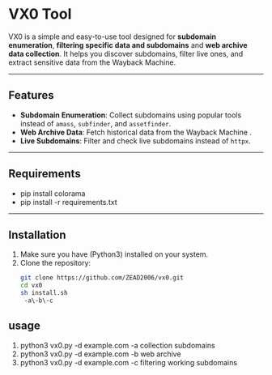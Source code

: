 # VX0 Tool

VX0 is a simple and easy-to-use tool designed for **subdomain enumeration**, **filtering specific data and subdomains** and **web archive data collection**. It helps you discover subdomains, filter live ones, and extract sensitive data from the Wayback Machine.

---

## Features

- **Subdomain Enumeration**: Collect subdomains using popular tools instead of `amass`, `subfinder`, and `assetfinder`.
- **Web Archive Data**: Fetch historical data from the Wayback Machine .
- **Live Subdomains**: Filter and check live subdomains instead of `httpx`.
---

## Requirements
- pip install colorama
- pip install -r requirements.txt
---

## Installation

1. Make sure you have (Python3) installed on your system.
2. Clone the repository:
   ```bash
   git clone https://github.com/ZEAD2006/vx0.git
   cd vx0
   sh install.sh
    -a\-b\-c

## usage
1. python3 vx0.py -d example.com -a
   collection subdomains 
2. python3 vx0.py -d example.com -b
   web archive 
3. python3 vx0.py -d example.com -c
   filtering working subdomains 
